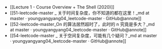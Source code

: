 - [[Lecture 1 - Course Overview + The Shell (2020)]]
- [[51-leetcode-master _ 关于时间复杂度，你不知道的都在这里！_md at master · youngyangyang04_leetcode-master · GitHub@annote]]
- [[52-leetcode-master_On 的算法居然超时了，此时的 n 究竟是多大？_md at master · youngyangyang04_leetcode-master · GitHub@annote]]
- [[54-leetcode-master _ 关于空间复杂度，可能有几个疑问？_md at master · youngyangyang04_leetcode-master · GitHub@annote]]